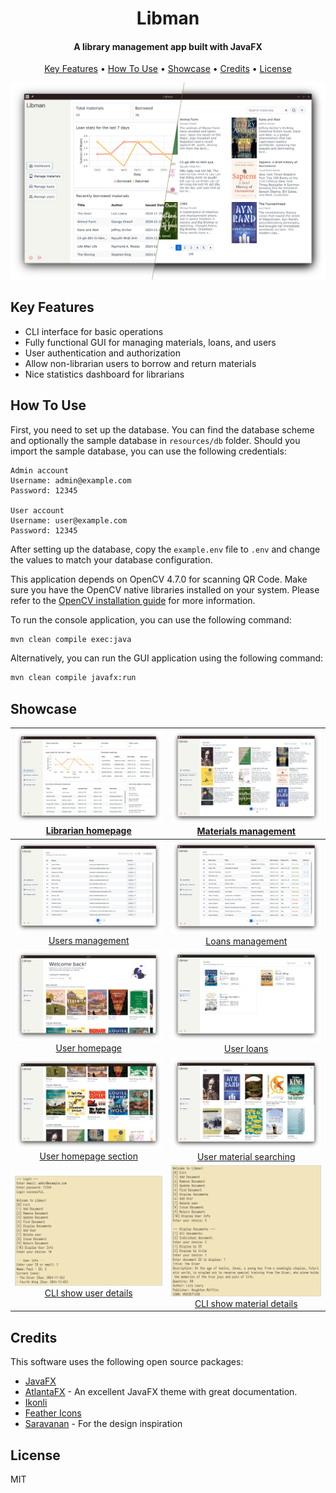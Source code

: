 <h1 align="center">
  Libman
</h1>
<h4 align="center">A library management app built with JavaFX</h4>
<p align="center">
  <a href="#key-features">Key Features</a> •
  <a href="#how-to-use">How To Use</a> •
  <a href="#showcase">Showcase</a> •
  <a href="#credits">Credits</a> •
  <a href="#license">License</a>
</p>

![screenshot](./Screenshot/preview.png)

## Key Features

* CLI interface for basic operations
* Fully functional GUI for managing materials, loans, and users
* User authentication and authorization
* Allow non-librarian users to borrow and return materials
* Nice statistics dashboard for librarians

## How To Use

First, you need to set up the database. You can find the database scheme and optionally the sample database
in `resources/db` folder.
Should you import the sample database, you can use the following credentials:

```
Admin account
Username: admin@example.com
Password: 12345

User account
Username: user@example.com
Password: 12345
```

After setting up the database, copy the `example.env` file to `.env` and change the values to match your database
configuration.

This application depends on OpenCV 4.7.0 for scanning QR Code. Make sure you have the OpenCV native libraries installed on your system.
Please refer to the [OpenCV installation guide](https://docs.opencv.org/4.x/df/d65/tutorial_table_of_content_introduction.html) for more information.

To run the console application, you can use the following command:

```bash
mvn clean compile exec:java
```

Alternatively, you can run the GUI application using the following command:

```bash
mvn clean compile javafx:run
```

## Showcase
| <div align="center">![Librarian homepage](./Screenshot/preview1.png)<br>[Librarian homepage](https://github.com/thangisme/Libman/blob/master/Screenshot/preview1.png)</div>       | <div align="center">![Materials management](./Screenshot/preview2.png)<br>[Materials management](https://github.com/thangisme/Libman/blob/master/Screenshot/preview2.png)</div>           |
|-----------------------------------------------------------------------------------------------------------------------------------------------------------------------------------|-------------------------------------------------------------------------------------------------------------------------------------------------------------------------------------------|
| <div align="center">![Users management](./Screenshot/preview3.png)<br>[Users management](https://github.com/thangisme/Libman/blob/master/Screenshot/preview3.png)</div>           | <div align="center">![Loans management](./Screenshot/preview4.png)<br>[Loans management](https://github.com/thangisme/Libman/blob/master/Screenshot/preview4.png)</div>                   |
| <div align="center">![User homepage](./Screenshot/preview8.png)<br>[User homepage](https://github.com/thangisme/Libman/blob/master/Screenshot/preview8.png)</div>                 | <div align="center">![User loans](./Screenshot/preview5.png)<br>[User loans](https://github.com/thangisme/Libman/blob/master/Screenshot/preview5.png)</div>                               |
| <div align="center">![User homepage section](./Screenshot/preview9.png)<br>[User homepage section](https://github.com/thangisme/Libman/blob/master/Screenshot/preview9.png)</div> | <div align="center">![User material searching](./Screenshot/preview10.png)<br>[User material searching](https://github.com/thangisme/Libman/blob/master/Screenshot/preview10.png)</div>   |
| <div align="center">![CLI show user details](./Screenshot/preview6.png)<br>[CLI show user details](https://github.com/thangisme/Libman/blob/master/Screenshot/preview6.png)</div> | <div align="center">![CLI show material details](./Screenshot/preview7.png)<br>[CLI show material details](https://github.com/thangisme/Libman/blob/master/Screenshot/preview7.png)</div> |

## Credits

This software uses the following open source packages:

- [JavaFX](https://openjfx.io/)
- [AtlantaFX](https://mkpaz.github.io/atlantafx/) - An excellent JavaFX theme with great documentation.
- [Ikonli](https://kordamp.org/ikonli/)
- [Feather Icons](https://feathericons.com)
- [Saravanan](https://dribbble.com/shots/20950405--Library-Management-System) - For the design inspiration

## License

MIT